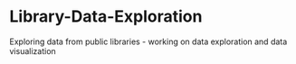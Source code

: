# Library-Data-Exploration
Exploring data from public libraries - working on data exploration and data visualization
